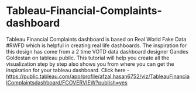 # Tableau-Financial-Complaints-dashboard
Tableau Financial Complaints dashboard is based on Real World Fake Data #RWFD which is helpful in creating real life dashboards. The inspiration for this design has come from a 2 time VOTD data dashboard designer Gandes Goldestan on tableau public. This tutorial will help you create all the visualization step by step also shows you from where you can get the inspiration for your tableau dashboard. 
Click here -https://public.tableau.com/app/profile/afzal.hasan6752/viz/TableauFinancialComplaintsdashboard/FCOVERVIEW?publish=yes
